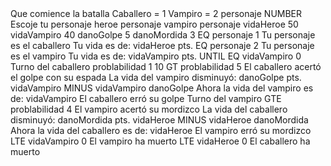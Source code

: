 <xml xmlns="http://www.w3.org/1999/xhtml">
  <block type="text_print" id="GbLZ/fIk;!+8S-S/pV%N" x="50" y="50">
    <value name="TEXT">
      <block type="text" id="TvcW=7f]WL2-s9}8TBS/">
        <field name="TEXT">Que comience la batalla</field>
      </block>
    </value>
    <next>
      <block type="text_print" id="+7DU]HZ6d_]g7LjFfaln">
        <value name="TEXT">
          <block type="text" id="kagRavc3uDdF3Bh*RaSI">
            <field name="TEXT">Caballero = 1</field>
          </block>
        </value>
        <next>
          <block type="text_print" id="!?94%d.tBJ;qjU=tr7KY">
            <value name="TEXT">
              <block type="text" id="ho,Y`=7.CECvk/w{qc.W">
                <field name="TEXT">Vampiro = 2</field>
              </block>
            </value>
            <next>
              <block type="variables_set" id="ta1HDK2:M{P0G,}si=Dn">
                <field name="VAR">personaje</field>
                <value name="VALUE">
                  <block type="text_prompt_ext" id="v`c2H;V_[}0~v4pa1HF*">
                    <mutation type="NUMBER"></mutation>
                    <field name="TYPE">NUMBER</field>
                    <value name="TEXT">
                      <block type="text" id="wm6W%:#l!(YI,,2UqusK">
                        <field name="TEXT">Escoje tu personaje</field>
                      </block>
                    </value>
                  </block>
                </value>
                <next>
                  <block type="variables_set" id="`x]!#Vs|/DbP5?QIe3+n">
                    <field name="VAR">heroe</field>
                    <value name="VALUE">
                      <block type="variables_get" id="(}8GjjkdA@gt*CiHWwR:">
                        <field name="VAR">personaje</field>
                      </block>
                    </value>
                    <next>
                      <block type="variables_set" id="~TL:~D`/Ux0dyA1GXT2X">
                        <field name="VAR">vampiro</field>
                        <value name="VALUE">
                          <block type="variables_get" id="Oal;P!%+h|nc-3/KR7NJ">
                            <field name="VAR">personaje</field>
                          </block>
                        </value>
                        <next>
                          <block type="variables_set" id="Ju^gZL4(zyHK^yIEQv(j">
                            <field name="VAR">vidaHeroe</field>
                            <value name="VALUE">
                              <block type="math_number" id="_!k}I7;TW9raI^!+Vs}0">
                                <field name="NUM">50</field>
                              </block>
                            </value>
                            <next>
                              <block type="variables_set" id="+[j=n8#%kM}wG-O~1Jb/">
                                <field name="VAR">vidaVampiro</field>
                                <value name="VALUE">
                                  <block type="math_number" id="Bk2uXZgv]PG{.JAy!5vS">
                                    <field name="NUM">40</field>
                                  </block>
                                </value>
                                <next>
                                  <block type="variables_set" id="GsBH0[K4u,}^]Fiz20md">
                                    <field name="VAR">danoGolpe</field>
                                    <value name="VALUE">
                                      <block type="math_number" id="gidd}~Rn_B#6QE##0gi%">
                                        <field name="NUM">5</field>
                                      </block>
                                    </value>
                                    <next>
                                      <block type="variables_set" id="dmRkwW+71|T],%UU5T[A">
                                        <field name="VAR">danoMordida</field>
                                        <value name="VALUE">
                                          <block type="math_number" id="?8Vj3I/9(e0y`oYEk?(g">
                                            <field name="NUM">3</field>
                                          </block>
                                        </value>
                                        <next>
                                          <block type="controls_if" id="lyqZuuFK{Su?J0V`+YNx">
                                            <mutation elseif="1"></mutation>
                                            <value name="IF0">
                                              <block type="logic_compare" id="y`K]xE3yCxhCt;I^RP%O">
                                                <field name="OP">EQ</field>
                                                <value name="A">
                                                  <block type="variables_get" id="[*R/-TsV~Pb*,o~.x`S|">
                                                    <field name="VAR">personaje</field>
                                                  </block>
                                                </value>
                                                <value name="B">
                                                  <block type="math_number" id="vtn.c*54Mc|miU%@IGNL">
                                                    <field name="NUM">1</field>
                                                  </block>
                                                </value>
                                              </block>
                                            </value>
                                            <statement name="DO0">
                                              <block type="text_print" id="(q*n7tnV_!6r`wk.4!%9">
                                                <value name="TEXT">
                                                  <block type="text" id="ErI=4{ewra6BwS;NFYQe">
                                                    <field name="TEXT">Tu personaje es el caballero</field>
                                                  </block>
                                                </value>
                                                <next>
                                                  <block type="text_print" id="-RHq|@UG[a^E:^b5#MWM">
                                                    <value name="TEXT">
                                                      <block type="text_join" id="FzFtx-Jb5bXO?MxHCa8o">
                                                        <mutation items="3"></mutation>
                                                        <value name="ADD0">
                                                          <block type="text" id="IrwO3eIo@23?X,U6.o%(">
                                                            <field name="TEXT">Tu vida es de: </field>
                                                          </block>
                                                        </value>
                                                        <value name="ADD1">
                                                          <block type="variables_get" id="v_-*Ei=R]rM{n;,V]LA?">
                                                            <field name="VAR">vidaHeroe</field>
                                                          </block>
                                                        </value>
                                                        <value name="ADD2">
                                                          <block type="text" id="0P?cMcWma!@@^gk2m4Z5">
                                                            <field name="TEXT">pts.</field>
                                                          </block>
                                                        </value>
                                                      </block>
                                                    </value>
                                                  </block>
                                                </next>
                                              </block>
                                            </statement>
                                            <value name="IF1">
                                              <block type="logic_compare" id="ix[q+xw}98|MRUH`[9zz">
                                                <field name="OP">EQ</field>
                                                <value name="A">
                                                  <block type="variables_get" id="@,J.j%g22qCH-n1q+wLz">
                                                    <field name="VAR">personaje</field>
                                                  </block>
                                                </value>
                                                <value name="B">
                                                  <block type="math_number" id="Y{9cSGgM40X}]!jFdi:C">
                                                    <field name="NUM">2</field>
                                                  </block>
                                                </value>
                                              </block>
                                            </value>
                                            <statement name="DO1">
                                              <block type="text_print" id="q^*E_!(qFV7y`k;Mfcxy">
                                                <value name="TEXT">
                                                  <block type="text" id="C%(+I-7wdIpy(~VY?XI}">
                                                    <field name="TEXT">Tu personaje es el vampiro</field>
                                                  </block>
                                                </value>
                                                <next>
                                                  <block type="text_print" id="ycgRtJN*+#2b(4;]@#|3">
                                                    <value name="TEXT">
                                                      <block type="text_join" id="Zr7Clc@}k1Vc]UAM`rxp">
                                                        <mutation items="3"></mutation>
                                                        <value name="ADD0">
                                                          <block type="text" id="9`7fl2K:m,g:}Ue,]yk:">
                                                            <field name="TEXT">Tu vida es de: </field>
                                                          </block>
                                                        </value>
                                                        <value name="ADD1">
                                                          <block type="variables_get" id="oCp+0j5wu?l@B4jXn.iS">
                                                            <field name="VAR">vidaVampiro</field>
                                                          </block>
                                                        </value>
                                                        <value name="ADD2">
                                                          <block type="text" id="kg`qO1FM3F*4,V@EBFYA">
                                                            <field name="TEXT">pts.</field>
                                                          </block>
                                                        </value>
                                                      </block>
                                                    </value>
                                                  </block>
                                                </next>
                                              </block>
                                            </statement>
                                            <next>
                                              <block type="controls_whileUntil" id="o=KhBlZht`F}DDoBTAA/">
                                                <field name="MODE">UNTIL</field>
                                                <value name="BOOL">
                                                  <block type="logic_compare" id="-xEmY(g}(.IBwCK.(7J6">
                                                    <field name="OP">EQ</field>
                                                    <value name="A">
                                                      <block type="variables_get" id="n/A64!;hLq1fkUxyRx=;">
                                                        <field name="VAR">vidaVampiro</field>
                                                      </block>
                                                    </value>
                                                    <value name="B">
                                                      <block type="math_number" id="PO0FXbzL(DH/^|+yEy6R">
                                                        <field name="NUM">0</field>
                                                      </block>
                                                    </value>
                                                  </block>
                                                </value>
                                                <statement name="DO">
                                                  <block type="text_print" id="NR*c/EsGYLF7uP+3,(/H">
                                                    <value name="TEXT">
                                                      <block type="text" id="}[/FS9dM-6Ia/-o3NZhv">
                                                        <field name="TEXT">Turno del caballero</field>
                                                      </block>
                                                    </value>
                                                    <next>
                                                      <block type="variables_set" id="zd[6tv;DTnwqRWxQxmjO">
                                                        <field name="VAR">problabilidad</field>
                                                        <value name="VALUE">
                                                          <block type="math_random_int" id="(bg`d,MUazL+ZC```g:{">
                                                            <value name="FROM">
                                                              <block type="math_number" id="?[v*Zq(GQ6{.O|E_QZ(W">
                                                                <field name="NUM">1</field>
                                                              </block>
                                                            </value>
                                                            <value name="TO">
                                                              <block type="math_number" id="#Z_[ni^2/_plP!HAL(K{">
                                                                <field name="NUM">10</field>
                                                              </block>
                                                            </value>
                                                          </block>
                                                        </value>
                                                        <next>
                                                          <block type="controls_if" id="0h{xmnFc*W5QQ#mVYjFo">
                                                            <mutation else="1"></mutation>
                                                            <value name="IF0">
                                                              <block type="logic_compare" id="Riw_w1{~d*To7lF/t_D]">
                                                                <field name="OP">GT</field>
                                                                <value name="A">
                                                                  <block type="variables_get" id="e}=1-M.@7[^Jx*Vgq3b1">
                                                                    <field name="VAR">problabilidad</field>
                                                                  </block>
                                                                </value>
                                                                <value name="B">
                                                                  <block type="math_number" id="dmF~k{_=,q5a{vHG#z^*">
                                                                    <field name="NUM">5</field>
                                                                  </block>
                                                                </value>
                                                              </block>
                                                            </value>
                                                            <statement name="DO0">
                                                              <block type="text_print" id="K@-Fw9YdbsbO|EvY,xSZ">
                                                                <value name="TEXT">
                                                                  <block type="text" id="Y|`FsTQjjfxvmI9,FO~w">
                                                                    <field name="TEXT">El caballero acertó el golpe con su espada</field>
                                                                  </block>
                                                                </value>
                                                                <next>
                                                                  <block type="text_print" id="_X_D@}|-iq%Anct8/x(*">
                                                                    <value name="TEXT">
                                                                      <block type="text_join" id="K9a.xRl(rh6{36AR!Lct">
                                                                        <mutation items="3"></mutation>
                                                                        <value name="ADD0">
                                                                          <block type="text" id="L]1K2%unz(pe-.`VOK2)">
                                                                            <field name="TEXT">La vida del vampiro disminuyó: </field>
                                                                          </block>
                                                                        </value>
                                                                        <value name="ADD1">
                                                                          <block type="variables_get" id="mM~5P%@%p1[kfbZt}HBe">
                                                                            <field name="VAR">danoGolpe</field>
                                                                          </block>
                                                                        </value>
                                                                        <value name="ADD2">
                                                                          <block type="text" id="z+6ocWQX`BfVL4/x~5XQ">
                                                                            <field name="TEXT">pts.</field>
                                                                          </block>
                                                                        </value>
                                                                      </block>
                                                                    </value>
                                                                    <next>
                                                                      <block type="variables_set" id="!Na4#(kbqKhM(b!u/X/e">
                                                                        <field name="VAR">vidaVampiro</field>
                                                                        <value name="VALUE">
                                                                          <block type="math_arithmetic" id="Orol^K:x`|5M=fr(60~N">
                                                                            <field name="OP">MINUS</field>
                                                                            <value name="A">
                                                                              <block type="variables_get" id="ECg@(+gg3D5S;jq~E@q}">
                                                                                <field name="VAR">vidaVampiro</field>
                                                                              </block>
                                                                            </value>
                                                                            <value name="B">
                                                                              <block type="variables_get" id="*qxe#8[6l?EMMe69GVh)">
                                                                                <field name="VAR">danoGolpe</field>
                                                                              </block>
                                                                            </value>
                                                                          </block>
                                                                        </value>
                                                                        <next>
                                                                          <block type="text_print" id="@II.Jjw={e7T_I}P/z)K">
                                                                            <value name="TEXT">
                                                                              <block type="text_join" id="(XmSvjMt7KAs)e8u79qZ">
                                                                                <mutation items="2"></mutation>
                                                                                <value name="ADD0">
                                                                                  <block type="text" id="L8]PAlTGyQN/dT2jH9/_">
                                                                                    <field name="TEXT">Ahora la vida del vampiro es de: </field>
                                                                                  </block>
                                                                                </value>
                                                                                <value name="ADD1">
                                                                                  <block type="variables_get" id="_B]Z~{!?*s9.L3oLS85?">
                                                                                    <field name="VAR">vidaVampiro</field>
                                                                                  </block>
                                                                                </value>
                                                                              </block>
                                                                            </value>
                                                                          </block>
                                                                        </next>
                                                                      </block>
                                                                    </next>
                                                                  </block>
                                                                </next>
                                                              </block>
                                                            </statement>
                                                            <statement name="ELSE">
                                                              <block type="text_print" id=";#GF,tL|(U?h9OEz#hGf">
                                                                <value name="TEXT">
                                                                  <block type="text" id="F|XA+VM|ov^rk|EPFf)5">
                                                                    <field name="TEXT">El caballero erró su golpe</field>
                                                                  </block>
                                                                </value>
                                                              </block>
                                                            </statement>
                                                            <next>
                                                              <block type="text_print" id="m-wik*PjKA7Yp}#ggnMG">
                                                                <value name="TEXT">
                                                                  <block type="text" id="l%LS/@ylpH}-T}`62l+o">
                                                                    <field name="TEXT">Turno del vampiro</field>
                                                                  </block>
                                                                </value>
                                                                <next>
                                                                  <block type="controls_if" id="Cg}#(}F0o9fNJ]:5BooM">
                                                                    <mutation else="1"></mutation>
                                                                    <value name="IF0">
                                                                      <block type="logic_compare" id="/1a6@lO5@~oQRO?puNhf">
                                                                        <field name="OP">GTE</field>
                                                                        <value name="A">
                                                                          <block type="variables_get" id="~ewYs:pM#wO/HETWc#18">
                                                                            <field name="VAR">problabilidad</field>
                                                                          </block>
                                                                        </value>
                                                                        <value name="B">
                                                                          <block type="math_number" id="|vlqegqe]I9BtH3Aomdd">
                                                                            <field name="NUM">4</field>
                                                                          </block>
                                                                        </value>
                                                                      </block>
                                                                    </value>
                                                                    <statement name="DO0">
                                                                      <block type="text_print" id="A5e]54l/-6b%8+9UDWsa">
                                                                        <value name="TEXT">
                                                                          <block type="text" id="wZ1F?I=HVBD46[=T|,in">
                                                                            <field name="TEXT">El vampiro acertó su mordizco</field>
                                                                          </block>
                                                                        </value>
                                                                        <next>
                                                                          <block type="text_print" id="M,B621,y3RT#Fu:ImDYn">
                                                                            <value name="TEXT">
                                                                              <block type="text_join" id="/eaV)o%:2f]]A9ABW`%y">
                                                                                <mutation items="3"></mutation>
                                                                                <value name="ADD0">
                                                                                  <block type="text" id="HcFZ6wZ[A_x2T_`AUkUf">
                                                                                    <field name="TEXT">La vida del caballero disminuyó: </field>
                                                                                  </block>
                                                                                </value>
                                                                                <value name="ADD1">
                                                                                  <block type="variables_get" id="J?n+c2E~AsnQl#w1b]JI">
                                                                                    <field name="VAR">danoMordida</field>
                                                                                  </block>
                                                                                </value>
                                                                                <value name="ADD2">
                                                                                  <block type="text" id="9*SA_W^JOR;Y`-?sQ[eB">
                                                                                    <field name="TEXT">pts.</field>
                                                                                  </block>
                                                                                </value>
                                                                              </block>
                                                                            </value>
                                                                            <next>
                                                                              <block type="variables_set" id="DI}iO[.[(2sb}:Cz/%T1">
                                                                                <field name="VAR">vidaHeroe</field>
                                                                                <value name="VALUE">
                                                                                  <block type="math_arithmetic" id="85hIV%U/Hp%tpdG%;`l!">
                                                                                    <field name="OP">MINUS</field>
                                                                                    <value name="A">
                                                                                      <block type="variables_get" id="Hjg~=y0RpgHWC(/.hgPJ">
                                                                                        <field name="VAR">vidaHeroe</field>
                                                                                      </block>
                                                                                    </value>
                                                                                    <value name="B">
                                                                                      <block type="variables_get" id="mwhSBmb|{-]UvAV*+8S+">
                                                                                        <field name="VAR">danoMordida</field>
                                                                                      </block>
                                                                                    </value>
                                                                                  </block>
                                                                                </value>
                                                                                <next>
                                                                                  <block type="text_print" id="2[YRNIQ}C69yFlALzifc">
                                                                                    <value name="TEXT">
                                                                                      <block type="text_join" id="Gznv,|z5t{O7ZQF+ieP6">
                                                                                        <mutation items="2"></mutation>
                                                                                        <value name="ADD0">
                                                                                          <block type="text" id="]-U1^qh{hTN64o{d;*{;">
                                                                                            <field name="TEXT">Ahora la vida del caballero es de: </field>
                                                                                          </block>
                                                                                        </value>
                                                                                        <value name="ADD1">
                                                                                          <block type="variables_get" id="ns{]-sd-m*bk.X|5T#T6">
                                                                                            <field name="VAR">vidaHeroe</field>
                                                                                          </block>
                                                                                        </value>
                                                                                      </block>
                                                                                    </value>
                                                                                  </block>
                                                                                </next>
                                                                              </block>
                                                                            </next>
                                                                          </block>
                                                                        </next>
                                                                      </block>
                                                                    </statement>
                                                                    <statement name="ELSE">
                                                                      <block type="text_print" id="G*?E:([!(8}t;KKN[v^|">
                                                                        <value name="TEXT">
                                                                          <block type="text" id="?S/*u;]Fy9``.]unyA+P">
                                                                            <field name="TEXT">El vampiro erró su mordizco</field>
                                                                          </block>
                                                                        </value>
                                                                      </block>
                                                                    </statement>
                                                                    <next>
                                                                      <block type="controls_if" id="uj0@kjvK{gYu|0Zv@XO|">
                                                                        <mutation elseif="1"></mutation>
                                                                        <value name="IF0">
                                                                          <block type="logic_compare" id="rByV7^cueT=MVOe+gcOi">
                                                                            <field name="OP">LTE</field>
                                                                            <value name="A">
                                                                              <block type="variables_get" id="MVg_NUM_z:tk3|U2GNg~">
                                                                                <field name="VAR">vidaVampiro</field>
                                                                              </block>
                                                                            </value>
                                                                            <value name="B">
                                                                              <block type="math_number" id="132R%cmO.t1BC,%S~W@4">
                                                                                <field name="NUM">0</field>
                                                                              </block>
                                                                            </value>
                                                                          </block>
                                                                        </value>
                                                                        <statement name="DO0">
                                                                          <block type="text_print" id="vp%:eKMlVwo/7b1HyMPb">
                                                                            <value name="TEXT">
                                                                              <block type="text" id="_+@[pz5?RwHuv6KLwmhD">
                                                                                <field name="TEXT">El vampiro ha muerto</field>
                                                                              </block>
                                                                            </value>
                                                                          </block>
                                                                        </statement>
                                                                        <value name="IF1">
                                                                          <block type="logic_compare" id="%]e:2{%A9w}UzK[IRkyy">
                                                                            <field name="OP">LTE</field>
                                                                            <value name="A">
                                                                              <block type="variables_get" id="/(!(t(Dj,sh(k#;;n?r]">
                                                                                <field name="VAR">vidaHeroe</field>
                                                                              </block>
                                                                            </value>
                                                                            <value name="B">
                                                                              <block type="math_number" id="M|`KWCp)cdCFASyKti1u">
                                                                                <field name="NUM">0</field>
                                                                              </block>
                                                                            </value>
                                                                          </block>
                                                                        </value>
                                                                        <statement name="DO1">
                                                                          <block type="text_print" id="^fF-lcwJ~TsxB+GYy236">
                                                                            <value name="TEXT">
                                                                              <block type="text" id="`GA|5UW=sWbNFo%bss/(">
                                                                                <field name="TEXT">El caballero ha muerto</field>
                                                                              </block>
                                                                            </value>
                                                                          </block>
                                                                        </statement>
                                                                      </block>
                                                                    </next>
                                                                  </block>
                                                                </next>
                                                              </block>
                                                            </next>
                                                          </block>
                                                        </next>
                                                      </block>
                                                    </next>
                                                  </block>
                                                </statement>
                                              </block>
                                            </next>
                                          </block>
                                        </next>
                                      </block>
                                    </next>
                                  </block>
                                </next>
                              </block>
                            </next>
                          </block>
                        </next>
                      </block>
                    </next>
                  </block>
                </next>
              </block>
            </next>
          </block>
        </next>
      </block>
    </next>
  </block>
</xml>